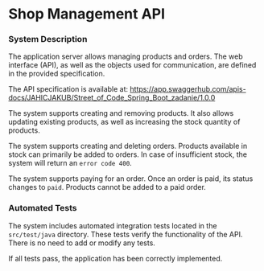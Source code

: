 # Shop Management API

### System Description
The application server allows managing products and orders.
The web interface (API), as well as the objects used for communication, are defined in the provided specification.

The API specification is available at: https://app.swaggerhub.com/apis-docs/JAHICJAKUB/Street_of_Code_Spring_Boot_zadanie/1.0.0

The system supports creating and removing products. It also allows updating existing products, as well as increasing the stock quantity of products.

The system supports creating and deleting orders. Products available in stock can primarily be added to orders. In case of insufficient stock, the system will return an `error code 400`.

The system supports paying for an order. Once an order is paid, its status changes to `paid`. Products cannot be added to a paid order.

### Automated Tests
The system includes automated integration tests located in the `src/test/java` directory.
These tests verify the functionality of the API. There is no need to add or modify any tests.

If all tests pass, the application has been correctly implemented.
